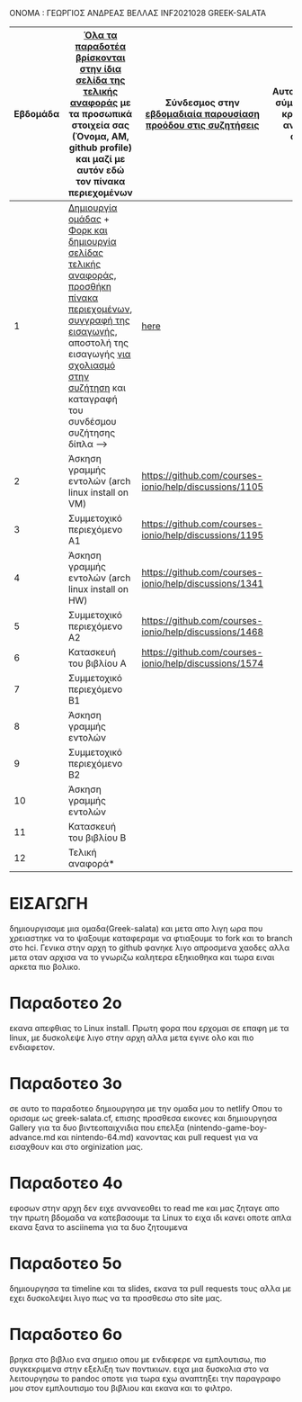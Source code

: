 ΟΝΟΜΑ : ΓΕΩΡΓΙΟΣ ΑΝΔΡΕΑΣ ΒΕΛΛΑΣ
INF2021028
GREEK-SALATA

| Εβδομάδα | [Όλα τα παραδοτέα βρίσκονται στην ίδια σελίδα της τελικής αναφοράς](https://courses-ionio.github.io/help/deliverables/) με τα προσωπικά στοιχεία σας (Όνομα, ΑΜ, github profile) και μαζί με αυτόν εδώ τον πίνακα περιεχομένων | Σύνδεσμος στην [εβδομαδιαία παρουσίαση προόδου στις συζητήσεις](https://github.com/courses-ionio/help/discussions/categories/show-and-tell) | Αυτοαξιολόγηση σύμφωνα με τα κριτήρια της αντίστοιχης άσκησης |
| --- | --- | --- | --- |
| 1 |  [Δημιουργία ομάδας](https://github.com/courses-ionio/hci/discussions/1794) + [Φορκ και δημιουργία σελίδας τελικής αναφοράς](https://courses-ionio.github.io/help/guide/), [προσθήκη πίνακα περιεχομένων](https://raw.githubusercontent.com/courses-ionio/hci/master/README.md), [συγγραφή της εισαγωγής](https://courses-ionio.github.io/help/intro/), αποστολή της εισαγωγής [για σχολιασμό στην συζήτηση](https://github.com/courses-ionio/help/discussions/categories/show-and-tell) και καταγραφή του συνδέσμου συζήτησης δίπλα --> | [here](https://github.com/courses-ionio/help/discussions/847) | |
| 2 | Άσκηση γραμμής εντολών (arch linux install on VM) | https://github.com/courses-ionio/help/discussions/1105 | |
| 3 | Συμμετοχικό περιεχόμενο A1 | https://github.com/courses-ionio/help/discussions/1195  | |
| 4 | Άσκηση γραμμής εντολών (arch linux install on HW) | https://github.com/courses-ionio/help/discussions/1341 | |
| 5 | Συμμετοχικό περιεχόμενο A2 | https://github.com/courses-ionio/help/discussions/1468 | |
| 6 | Κατασκευή του βιβλίου Α | https://github.com/courses-ionio/help/discussions/1574 | |
| 7 | Συμμετοχικό περιεχόμενο B1 | | |
| 8 | Άσκηση γραμμής εντολών | | |
| 9 | Συμμετοχικό περιεχόμενο B2 | | |
| 10 | Άσκηση γραμμής εντολών | | |
| 11 | Κατασκευή του βιβλίου Β | | |
| 12 | Τελική αναφορά* | | |

# ΕΙΣΑΓΩΓΗ
δημιουργισαμε μια ομαδα(Greek-salata) και μετα απο λιγη ωρα που χρειαστηκε να το ψαξουμε καταφεραμε να φτιαξουμε το fork και το branch στο hci. Γενικα στην αρχη το github φανηκε λιγο απροσμενα χαοδες αλλα μετα οταν αρχισα να το γνωριζω καλητερα εξηκιοθηκα και τωρα ειναι αρκετα πιο βολικο.

# Παραδοτεο 2ο
εκανα απεφθιας το Linux install. Πρωτη φορα που ερχομαι σε επαφη με τα linux, με δυσκολεψε λιγο στην αρχη αλλα μετα εγινε ολο και πιο ενδιαφετον. 

# Παραδοτεο 3ο
σε αυτο το παραδοτεο δημιουργησα με την ομαδα μου το netlify Οπου το ορισαμε ως greek-salata.cf, επισης προσθεσα εικονες και δημιουργησα Gallery για τα δυο βιντεοπαιχνιδια που επελξα (nintendo-game-boy-advance.md και nintendo-64.md) κανοντας και pull request για να εισαχθουν και στο orginization μας.

# Παραδοτεο 4ο
εφοσων στην αρχη δεν ειχε αννανεοθει το read me και μας ζηταγε απο την πρωτη βδομαδα να κατεβασουμε τα Linux το ειχα ιδι κανει οποτε απλα εκανα ξανα το asciinema για τα δυο ζητουμενα 

# Παραδοτεο 5ο
δημιουργησα τα timeline και τα slides, εκανα τα pull requests τους αλλα με εχει δυσκολεψει λιγο πως να τα προσθεσω στο site μας.

# Παραδοτεο 6ο
βρηκα στο βιβλιο ενα σημειο οπου με ενδιεφερε να εμπλουτισω, πιο συγκεκριμενα στην εξελιξη των ποντικιων. ειχα μια δυσκολια στο να λειτουργησω το pandoc οποτε για τωρα εχω αναπτηξει την παραγραφο μου στον εμπλουτισμο του βιβλιου και εκανα και το φιλτρο.
